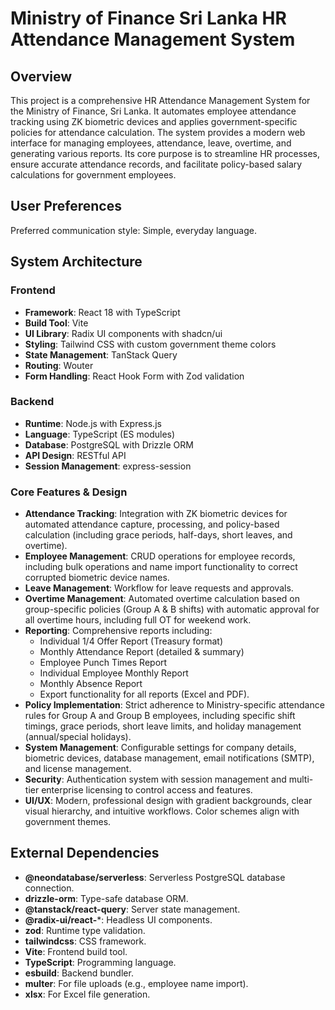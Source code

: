 # Ministry of Finance Sri Lanka HR Attendance Management System

## Overview
This project is a comprehensive HR Attendance Management System for the Ministry of Finance, Sri Lanka. It automates employee attendance tracking using ZK biometric devices and applies government-specific policies for attendance calculation. The system provides a modern web interface for managing employees, attendance, leave, overtime, and generating various reports. Its core purpose is to streamline HR processes, ensure accurate attendance records, and facilitate policy-based salary calculations for government employees.

## User Preferences
Preferred communication style: Simple, everyday language.

## System Architecture

### Frontend
- **Framework**: React 18 with TypeScript
- **Build Tool**: Vite
- **UI Library**: Radix UI components with shadcn/ui
- **Styling**: Tailwind CSS with custom government theme colors
- **State Management**: TanStack Query
- **Routing**: Wouter
- **Form Handling**: React Hook Form with Zod validation

### Backend
- **Runtime**: Node.js with Express.js
- **Language**: TypeScript (ES modules)
- **Database**: PostgreSQL with Drizzle ORM
- **API Design**: RESTful API
- **Session Management**: express-session

### Core Features & Design
- **Attendance Tracking**: Integration with ZK biometric devices for automated attendance capture, processing, and policy-based calculation (including grace periods, half-days, short leaves, and overtime).
- **Employee Management**: CRUD operations for employee records, including bulk operations and name import functionality to correct corrupted biometric device names.
- **Leave Management**: Workflow for leave requests and approvals.
- **Overtime Management**: Automated overtime calculation based on group-specific policies (Group A & B shifts) with automatic approval for all overtime hours, including full OT for weekend work.
- **Reporting**: Comprehensive reports including:
    - Individual 1/4 Offer Report (Treasury format)
    - Monthly Attendance Report (detailed & summary)
    - Employee Punch Times Report
    - Individual Employee Monthly Report
    - Monthly Absence Report
    - Export functionality for all reports (Excel and PDF).
- **Policy Implementation**: Strict adherence to Ministry-specific attendance rules for Group A and Group B employees, including specific shift timings, grace periods, short leave limits, and holiday management (annual/special holidays).
- **System Management**: Configurable settings for company details, biometric devices, database management, email notifications (SMTP), and license management.
- **Security**: Authentication system with session management and multi-tier enterprise licensing to control access and features.
- **UI/UX**: Modern, professional design with gradient backgrounds, clear visual hierarchy, and intuitive workflows. Color schemes align with government themes.

## External Dependencies
- **@neondatabase/serverless**: Serverless PostgreSQL database connection.
- **drizzle-orm**: Type-safe database ORM.
- **@tanstack/react-query**: Server state management.
- **@radix-ui/react-***: Headless UI components.
- **zod**: Runtime type validation.
- **tailwindcss**: CSS framework.
- **Vite**: Frontend build tool.
- **TypeScript**: Programming language.
- **esbuild**: Backend bundler.
- **multer**: For file uploads (e.g., employee name import).
- **xlsx**: For Excel file generation.